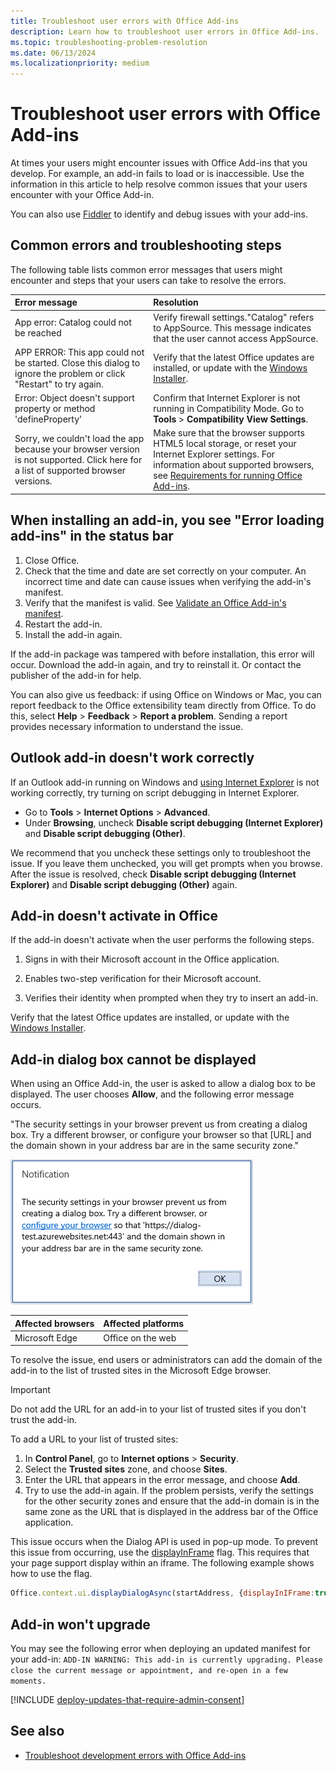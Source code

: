 ```yaml
---
title: Troubleshoot user errors with Office Add-ins
description: Learn how to troubleshoot user errors in Office Add-ins.
ms.topic: troubleshooting-problem-resolution
ms.date: 06/13/2024
ms.localizationpriority: medium
---
```


# Troubleshoot user errors with Office Add-ins

At times your users might encounter issues with Office Add-ins that you develop. For example, an add-in fails to load or is inaccessible. Use the information in this article to help resolve common issues that your users encounter with your Office Add-in.

You can also use [Fiddler](https://www.telerik.com/fiddler) to identify and debug issues with your add-ins.

## Common errors and troubleshooting steps

The following table lists common error messages that users might encounter and steps that your users can take to resolve the errors.

|**Error message**|**Resolution**|
|:-----|:-----|
|App error: Catalog could not be reached|Verify firewall settings."Catalog" refers to AppSource. This message indicates that the user cannot access AppSource.|
|APP ERROR: This app could not be started. Close this dialog to ignore the problem or click "Restart" to try again.|Verify that the latest Office updates are installed, or update with the [Windows Installer](/officeupdates/office-updates-msi).|
|Error: Object doesn't support property or method 'defineProperty'|Confirm that Internet Explorer is not running in Compatibility Mode. Go to **Tools** > **Compatibility View Settings**.|
|Sorry, we couldn't load the app because your browser version is not supported. Click here for a list of supported browser versions.|Make sure that the browser supports HTML5 local storage, or reset your Internet Explorer settings. For information about supported browsers, see [Requirements for running Office Add-ins](../concepts/requirements-for-running-office-add-ins.md).|

## When installing an add-in, you see "Error loading add-ins" in the status bar

1. Close Office.
1. Check that the time and date are set correctly on your computer. An incorrect time and date can cause issues when verifying the add-in's manifest.
1. Verify that the manifest is valid. See [Validate an Office Add-in's manifest](troubleshoot-manifest.md).
1. Restart the add-in.
1. Install the add-in again.

If the add-in package was tampered with before installation, this error will occur. Download the add-in again, and try to reinstall it. Or contact the publisher of the add-in for help.

You can also give us feedback: if using Office on Windows or Mac, you can report feedback to the Office extensibility team directly from Office. To do this, select **Help** > **Feedback** > **Report a problem**. Sending a report provides necessary information to understand the issue.

## Outlook add-in doesn't work correctly

If an Outlook add-in running on Windows and [using Internet Explorer](../concepts/browsers-used-by-office-web-add-ins.md) is not working correctly, try turning on script debugging in Internet Explorer.

- Go to **Tools** > **Internet Options** > **Advanced**.
- Under **Browsing**, uncheck **Disable script debugging (Internet Explorer)** and **Disable script debugging (Other)**.

We recommend that you uncheck these settings only to troubleshoot the issue. If you leave them unchecked, you will get prompts when you browse. After the issue is resolved, check **Disable script debugging (Internet Explorer)** and **Disable script debugging (Other)** again.

## Add-in doesn't activate in Office

If the add-in doesn't activate when the user performs the following steps.

1. Signs in with their Microsoft account in the Office application.

1. Enables two-step verification for their Microsoft account.

1. Verifies their identity when prompted when they try to insert an add-in.

Verify that the latest Office updates are installed, or update with the [Windows Installer](/officeupdates/office-updates-msi).

## Add-in dialog box cannot be displayed

When using an Office Add-in, the user is asked to allow a dialog box to be displayed. The user chooses **Allow**, and the following error message occurs.

"The security settings in your browser prevent us from creating a dialog box. Try a different browser, or configure your browser so that [URL] and the domain shown in your address bar are in the same security zone."

![The dialog box error message showing the previously stated text.](../images/dialog-prevented.png)

|Affected browsers|Affected platforms|
|:--------------------|:---------------------|
|Microsoft Edge|Office on the web|

To resolve the issue, end users or administrators can add the domain of the add-in to the list of trusted sites in the Microsoft Edge browser.

> [!IMPORTANT]
> Do not add the URL for an add-in to your list of trusted sites if you don't trust the add-in.

To add a URL to your list of trusted sites:

1. In **Control Panel**, go to **Internet options** > **Security**.
1. Select the **Trusted sites** zone, and choose **Sites**.
1. Enter the URL that appears in the error message, and choose **Add**.
1. Try to use the add-in again. If the problem persists, verify the settings for the other security zones and ensure that the add-in domain is in the same zone as the URL that is displayed in the address bar of the Office application.

This issue occurs when the Dialog API is used in pop-up mode. To prevent this issue from occurring, use the [displayInFrame](/javascript/api/office/office.ui) flag. This requires that your page support display within an iframe. The following example shows how to use the flag.

```js
Office.context.ui.displayDialogAsync(startAddress, {displayInIFrame:true}, callback);
```

## Add-in won't upgrade

You may see the following error when deploying an updated manifest for your add-in: `ADD-IN WARNING: This add-in is currently upgrading. Please close the current message or appointment, and re-open in a few moments.`

[!INCLUDE [deploy-updates-that-require-admin-consent](../includes/deploy-updates-that-require-admin-consent.md)]

## See also

- [Troubleshoot development errors with Office Add-ins](troubleshoot-development-errors.md)

